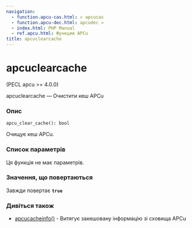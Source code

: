 ```yaml
---
navigation:
  - function.apcu-cas.html: « apcucas
  - function.apcu-dec.html: apcudec »
  - index.html: PHP Manual
  - ref.apcu.html: Функции APCu
title: apcuclearcache
---
```

# apcuclearcache

(PECL apcu >= 4.0.0)

apcuclearcache — Очистити кеш APCu

### Опис

```methodsynopsis
apcu_clear_cache(): bool
```

Очищує кеш APCu.

### Список параметрів

Ця функція не має параметрів.

### Значення, що повертаються

Завжди повертає **`true`**

### Дивіться також

-   [apcucacheinfo()](function.apcu-cache-info.html) - Витягує закешовану інформацію зі сховища APCu
